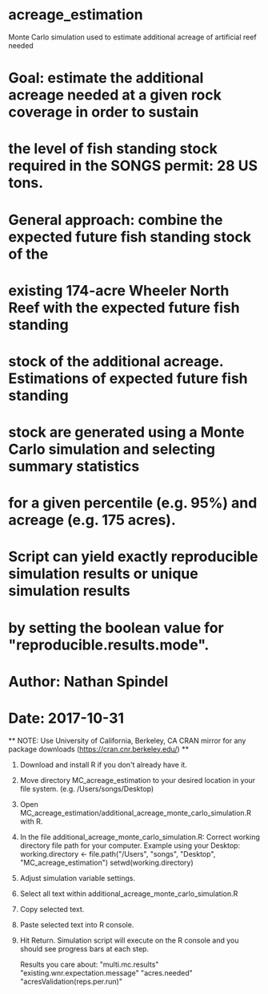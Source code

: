 # acreage_estimation
Monte Carlo simulation used to estimate additional acreage of artificial reef needed

# Goal: estimate the additional acreage needed at a given rock coverage in order to sustain 
# the level of fish standing stock required in the SONGS permit: 28 US tons.
# 
# General approach: combine the expected future fish standing stock of the 
# existing 174-acre Wheeler North Reef with the expected future fish standing 
# stock of the additional acreage. Estimations of expected future fish standing
# stock are generated using a Monte Carlo simulation and selecting summary statistics
# for a given percentile (e.g. 95%) and acreage (e.g. 175 acres).
#
# Script can yield exactly reproducible simulation results or unique simulation results 
# by setting the boolean value for "reproducible.results.mode".   
#
# Author: Nathan Spindel
# Date: 2017-10-31

** NOTE: Use University of California, Berkeley, CA CRAN mirror
   for any package downloads (https://cran.cnr.berkeley.edu/) **
   
1) Download and install R if you don't already have it.

2) Move directory MC_acreage_estimation to your desired location in your file system.
   (e.g. /Users/songs/Desktop)

2) Open MC_acreage_estimation/additional_acreage_monte_carlo_simulation.R with R.

3) In the file additional_acreage_monte_carlo_simulation.R: Correct working directory file 
   path for your computer.
	Example using your Desktop:
	working.directory <- file.path("/Users", "songs", "Desktop", "MC_acreage_estimation")
	setwd(working.directory)

4) Adjust simulation variable settings.
	
5) Select all text within additional_acreage_monte_carlo_simulation.R

6) Copy selected text.

7) Paste selected text into R console.

8) Hit Return. 
   Simulation script will execute on the R console and you should see progress bars at 
   each step. 
   
   Results you care about:
   "multi.mc.results"
   "existing.wnr.expectation.message"
   "acres.needed"
   "acresValidation(reps.per.run)"
